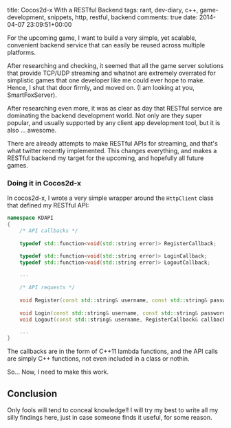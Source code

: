 title: Cocos2d-x With a RESTful Backend
tags: rant, dev-diary, c++, game-development, snippets, http, restful, backend
comments: true
date: 2014-04-07 23:09:51+00:00

For the upcoming game, I want to build a very simple, yet scalable, convenient backend service that can easily be reused across multiple platforms.

After researching and checking, it seemed that all the game server solutions that provide TCP/UDP streaming and whatnot are extremely overrated for simplistic games that one developer like me could ever hope to make. Hence, I shut that door firmly, and moved on. (I am looking at you, SmartFoxServer).

After researching even more, it was as clear as day that RESTful service are dominating the backend development world. Not only are they super popular, and usually supported by any client app development tool, but it is also ... awesome.

There are already attempts to make RESTful APIs for streaming, and that's what twitter recently implemented. This changes everything, and makes a RESTful backend my target for the upcoming, and hopefully all future games.

### Doing it in Cocos2d-x

In cocos2d-x, I wrote a very simple wrapper around the `HttpClient` class that defined my RESTful API:

```cpp
namespace KDAPI
{
    /* API callbacks */
    
    typedef std::function<void(std::string error)> RegisterCallback;

    typedef std::function<void(std::string error)> LoginCallback;
    typedef std::function<void(std::string error)> LogoutCallback;

    ...
    
    /* API requests */
    
    void Register(const std::string& username, const std::string& password, RegisterCallback& callback);
    
    void Login(const std::string& username, const std::string& password, RegisterCallback& callback);
    void Logout(const std::string& username, RegisterCallback& callback);

    ...
}

```

The callbacks are in the form of C++11 lambda functions, and the API calls are simply C++ functions, not even included in a class or nothin.

So... Now, I need to make this work.

## Conclusion

Only fools will tend to conceal knowledge!! I will try my best to write all my silly findings here, just in case someone finds it useful, for some reason.
